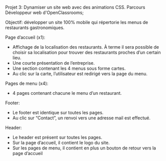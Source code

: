 Projet 3: Dynamiser un site web avec des animations CSS.
Parcours Développeur web d'OpenClassrooms;

Objectif: développer un site 100% mobile qui répertorie les menus de restaurants gastronomiques. 

Page d’accueil (x1):
- Affichage de la localisation des restaurants. À terme il sera possible de choisir sa localisation pour trouver des restaurants proches d’un certain lieu. 
- Une courte présentation de l’entreprise. 
- Une section contenant les 4 menus sous forme cartes. 
- Au clic sur la carte, l’utilisateur est redirigé vers la page du menu.


Pages de menu (x4):
 - 4 pages contenant chacune le menu d’un restaurant. 

Footer:
 - Le footer est identique sur toutes les pages. 
 - Au clic sur “Contact”, un renvoi vers une adresse mail est effectué. 

Header:
 - Le header est présent sur toutes les pages. 
 - Sur la page d’accueil, il contient le logo du site. 
- Sur les pages de menu, il contient en plus un bouton de retour vers la page d’accueil
